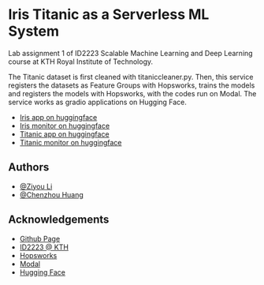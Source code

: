 
# Iris Titanic as a Serverless ML System

Lab assignment 1 of ID2223 Scalable Machine Learning
and Deep Learning course at KTH Royal Institute of Technology.

The Titanic dataset is first cleaned with titaniccleaner.py. Then, this service registers the datasets as Feature Groups with
Hopsworks, trains the models and registers the models with Hopsworks, with the codes run on Modal.
The service works as gradio applications on Hugging Face.

- [Iris app on huggingface](https://huggingface.co/spaces/tilos/iris)
- [Iris monitor on huggingface](https://huggingface.co/spaces/tilos/iris_monitor)
- [Titanic app on huggingface](https://huggingface.co/spaces/tilos/Titanic)
- [Titanic monitor on huggingface](https://huggingface.co/spaces/tilos/Titanic_Monitor)

## Authors

- [@Ziyou Li](https://www.github.com/Tilosmsh)
- [@Chenzhou Huang](https://github.com/Chenzhou98)


## Acknowledgements

 - [Github Page](https://github.com/Tilosmsh/IL2223_lab1)
 - [ID2223 @ KTH](https://id2223kth.github.io/)    
 - [Hopsworks](https://www.hopsworks.ai/)
 - [Modal](modal.com)
 - [Hugging Face](huggingface.co)
 

